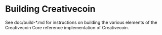 Building Creativecoin
================

See doc/build-*.md for instructions on building the various
elements of the Creativecoin Core reference implementation of Creativecoin.
